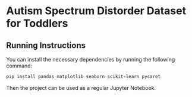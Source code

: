 # Autism Spectrum Distorder Dataset for Toddlers

## Running Instructions

You can install the necessary dependencies by running the following command:

```bash
pip install pandas matplotlib seaborn scikit-learn pycaret
```
Then the project can be used as a regular Jupyter Notebook.
